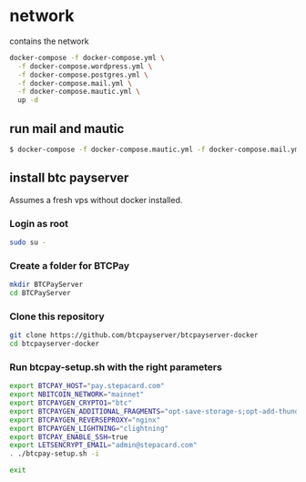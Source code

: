 # network
contains the network

```bash
docker-compose -f docker-compose.yml \
  -f docker-compose.wordpress.yml \
  -f docker-compose.postgres.yml \
  -f docker-compose.mail.yml \
  -f docker-compose.mautic.yml \
  up -d
```
## run mail and mautic

```bash
$ docker-compose -f docker-compose.mautic.yml -f docker-compose.mail.yml up -d
```

## install btc payserver

Assumes a fresh vps without docker installed.


### Login as root

```bash
sudo su -
```

### Create a folder for BTCPay

```bash
mkdir BTCPayServer
cd BTCPayServer
```

### Clone this repository

```bash
git clone https://github.com/btcpayserver/btcpayserver-docker
cd btcpayserver-docker
```

### Run btcpay-setup.sh with the right parameters

```bash
export BTCPAY_HOST="pay.stepacard.com"
export NBITCOIN_NETWORK="mainnet"
export BTCPAYGEN_CRYPTO1="btc"
export BTCPAYGEN_ADDITIONAL_FRAGMENTS="opt-save-storage-s;opt-add-thunderhub;opt-add-electrum-ps"
export BTCPAYGEN_REVERSEPROXY="nginx"
export BTCPAYGEN_LIGHTNING="clightning"
export BTCPAY_ENABLE_SSH=true
export LETSENCRYPT_EMAIL="admin@stepacard.com"
. ./btcpay-setup.sh -i

exit
```

